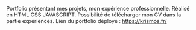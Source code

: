 Portfolio présentant mes projets, mon expérience professionnelle.
Réalisé en HTML CSS JAVASCRIPT.
Possibilité de télécharger mon CV dans la partie expériences.
Lien du portfolio déployé : https://krismos.fr/

